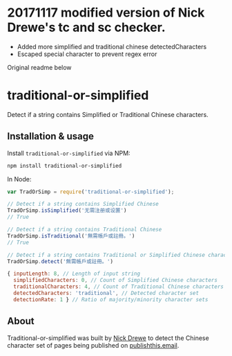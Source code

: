 # 20171117 modified version of Nick Drewe's tc and sc checker.
* Added more simplified and traditional chinese detectedCharacters
* Escaped special character to prevent regex error

Original readme below

# traditional-or-simplified
Detect if a string contains Simplified or Traditional Chinese characters.
## Installation & usage
Install `traditional-or-simplified` via NPM:
```sh
npm install traditional-or-simplified
```
In Node:
```js
var TradOrSimp = require('traditional-or-simplified');

// Detect if a string contains Simplified Chinese
TradOrSimp.isSimplified('无需注册或设置')
// True

// Detect if a string contains Traditional Chinese
TradOrSimp.isTraditional('無需帳戶或註冊。')
// True

// Detect if a string contains Traditional or Simplified Chinese characters
TradOrSimp.detect('無需帳戶或註冊。')

{ inputLength: 8, // Length of input string
  simplifiedCharacters: 0, // Count of Simplified Chinese characters
  traditionalCharacters: 4, // Count of Traditional Chinese characters
  detectedCharacters: 'traditional', // Detected character set
  detectionRate: 1 } // Ratio of majority/minority character sets
```
## About
Traditional-or-simplified was built by [Nick Drewe](https://www.twitter.com/nickdrewe) to detect the Chinese character set of pages being published on [publishthis.email](https://www.publishthis.email).
